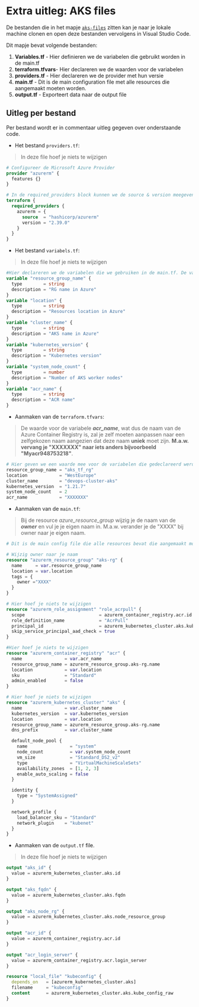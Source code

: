 # Extra uitleg: AKS files

De bestanden die in het mapje [`aks-files`](https://github.com/WoutBeyens/CICDaas-store/tree/main/Files/Aks-files) zitten kan je naar je lokale machine clonen en open deze bestanden vervolgens in Visual Studio Code.

Dit mapje bevat volgende bestanden:

1. **Variables.tf** - Hier definieren we de variabelen die gebruikt worden in de main.tf
2. **terraform.tfvars**- Hier declareren we de waarden voor de variabelen
3. **providers.tf** - Hier declareren we de provider met hun versie
4. **main.tf** - Dit is de main configuration file met alle resources die aangemaakt moeten worden.
5. **output.tf** - Exporteert data naar de output file

## Uitleg per bestand

Per bestand wordt er in commentaar uitleg gegeven over onderstaande code.

* Het bestand `providers.tf`:

> In deze file hoef je niets te wijzigen

```terraform
# Configureer de Microsoft Azure Provider
provider "azurerm" {
  features {}
}

# In de required_providers block kunnen we de source & version meegeven; let op dat je dezelfde version neemt. Nieuwere versions kunnen mogelijks problemen veroorzaken.
terraform {
  required_providers {
    azurerm = {
      source  = "hashicorp/azurerm"
      version = "2.39.0"
    }
  }
}
```

* Het bestand `variabels.tf`:

> In deze file hoef je niets te wijzigen

```terraform
#Hier declareren we de variabelen die we gebruiken in de main.tf. De variabelen spreken voor zich door de goede naamkeuze en de beschrijving.
variable "resource_group_name" {
  type        = string
  description = "RG name in Azure"
}
variable "location" {
  type        = string
  description = "Resources location in Azure"
}
variable "cluster_name" {
  type        = string
  description = "AKS name in Azure"
}
variable "kubernetes_version" {
  type        = string
  description = "Kubernetes version"
}
variable "system_node_count" {
  type        = number
  description = "Number of AKS worker nodes"
}
variable "acr_name" {
  type        = string
  description = "ACR name"
}
```

* Aanmaken van de `terraform.tfvars`:

> De waarde voor de variabele ***acr_name***, wat dus de naam van de Azure Container Registry is, zal je zelf moeten aanpassen naar een zelfgekozen naam aangezien dat deze naam **uniek** moet zijn. **M.a.w. vervang je "XXXXXXX" naar iets anders bijvoorbeeld "Myacr948753218"**.

```terraform
# Hier geven we een waarde mee voor de variabelen die gedeclareerd werden in variables.tf.  
resource_group_name = "aks_tf_rg"
location            = "WestEurope"
cluster_name        = "devops-cluster-aks"
kubernetes_version  = "1.21.7"
system_node_count   = 2
acr_name            = "XXXXXXX"
```

* Aanmaken van de `main.tf`:

> Bij de resource *azure_resource_group* wijzig je de naam van de ***owner*** en vul je je eigen naam in. M.a.w. verander je de "XXXX" bij owner naar je eigen naam. 

```terraform
# Dit is de main config file die alle resources bevat die aangemaakt moeten worden.

# Wijzig owner naar je naam
resource "azurerm_resource_group" "aks-rg" {
  name     = var.resource_group_name
  location = var.location
  tags = {
    owner ="XXXX"
  }
}

# Hier hoef je niets te wijzigen
resource "azurerm_role_assignment" "role_acrpull" {
  scope                            = azurerm_container_registry.acr.id
  role_definition_name             = "AcrPull"
  principal_id                     = azurerm_kubernetes_cluster.aks.kubelet_identity.0.object_id
  skip_service_principal_aad_check = true
}

#Hier hoef je niets te wijzigen
resource "azurerm_container_registry" "acr" {
  name                = var.acr_name
  resource_group_name = azurerm_resource_group.aks-rg.name
  location            = var.location
  sku                 = "Standard"
  admin_enabled       = false
}

# Hier hoef je niets te wijzigen
resource "azurerm_kubernetes_cluster" "aks" {
  name                = var.cluster_name
  kubernetes_version  = var.kubernetes_version
  location            = var.location
  resource_group_name = azurerm_resource_group.aks-rg.name
  dns_prefix          = var.cluster_name

  default_node_pool {
    name                = "system"
    node_count          = var.system_node_count
    vm_size             = "Standard_DS2_v2"
    type                = "VirtualMachineScaleSets"
    availability_zones  = [1, 2, 3]
    enable_auto_scaling = false
  }

  identity {
    type = "SystemAssigned"
  }

  network_profile {
    load_balancer_sku = "Standard"
    network_plugin    = "kubenet" 
  }
}
```

* Aanmaken van de `output.tf` file.

> In deze file hoef je niets te wijzigen

```terraform
output "aks_id" {
  value = azurerm_kubernetes_cluster.aks.id
}

output "aks_fqdn" {
  value = azurerm_kubernetes_cluster.aks.fqdn
}

output "aks_node_rg" {
  value = azurerm_kubernetes_cluster.aks.node_resource_group
}

output "acr_id" {
  value = azurerm_container_registry.acr.id
}

output "acr_login_server" {
  value = azurerm_container_registry.acr.login_server
}

resource "local_file" "kubeconfig" {
  depends_on   = [azurerm_kubernetes_cluster.aks]
  filename     = "kubeconfig"
  content      = azurerm_kubernetes_cluster.aks.kube_config_raw
}
```
